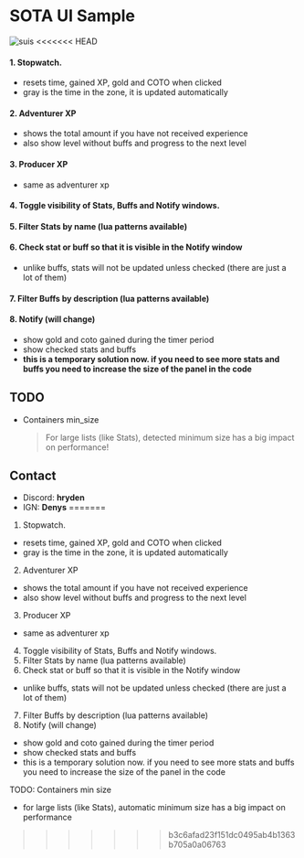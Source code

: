 # SOTA UI Sample

![suis](https://github.com/user-attachments/assets/c7f2c296-987f-4b13-b42a-1954ed923482)
<<<<<<< HEAD

#### 1. Stopwatch.
- resets time, gained XP, gold and COTO when clicked
- gray is the time in the zone, it is updated automatically
#### 2. Adventurer XP
- shows the total amount if you have not received experience
- also show level without buffs and progress to the next level
#### 3. Producer XP
- same as adventurer xp
#### 4. Toggle visibility of Stats, Buffs and Notify windows.
#### 5. Filter Stats by name (lua patterns available)
#### 6. Check stat or buff so that it is visible in the Notify window
- unlike buffs, stats will not be updated unless checked (there are just a lot of them)
#### 7. Filter Buffs by description (lua patterns available)
#### 8. Notify (will change)
- show gold and coto gained during the timer period
- show checked stats and buffs
- **this is a temporary solution now. if you need to see more stats and buffs you need to increase the size of the panel in the code**



## TODO
- Containers min_size
    > For large lists (like Stats), detected minimum size has a big impact on performance!

## Contact
- Discord: **hryden**
- IGN: **Denys**
=======
1. Stopwatch.
  - resets time, gained XP, gold and COTO when clicked
  - gray is the time in the zone, it is updated automatically
2. Adventurer XP
  - shows the total amount if you have not received experience
  - also show level without buffs and progress to the next level
3. Producer XP
  - same as adventurer xp
4. Toggle visibility of Stats, Buffs and Notify windows.
5. Filter Stats by name (lua patterns available)
6. Check stat or buff so that it is visible in the Notify window
  - unlike buffs, stats will not be updated unless checked (there are just a lot of them)
7. Filter Buffs by description (lua patterns available)
8. Notify (will change)
  - show gold and coto gained during the timer period
  - show checked stats and buffs
  - this is a temporary solution now. if you need to see more stats and buffs you need to increase the size of the panel in the code

TODO: Containers min size
  - for large lists (like Stats), automatic minimum size has a big impact on performance
>>>>>>> b3c6afad23f151dc0495ab4b1363b705a0a06763
